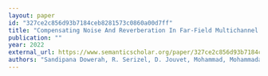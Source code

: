 ```yaml
---
layout: paper
id: "327ce2c856d93b7184ceb8281573c0860a00d7ff"
title: "Compensating Noise And Reverberation In Far-Field Multichannel Speaker Verification"
publication: ""
year: 2022
external_url: https://www.semanticscholar.org/paper/327ce2c856d93b7184ceb8281573c0860a00d7ff
authors: "Sandipana Dowerah, R. Serizel, D. Jouvet, Mohammad, Mohammadamini, D. Matrouf"
---
```

